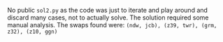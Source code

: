 No public `sol2.py` as the code was just to iterate and play around and discard many cases, not to actually solve. The solution required some manual analysis. The swaps found were: `(ndw, jcb), (z39, twr), (grm, z32), (z10, ggn)`

